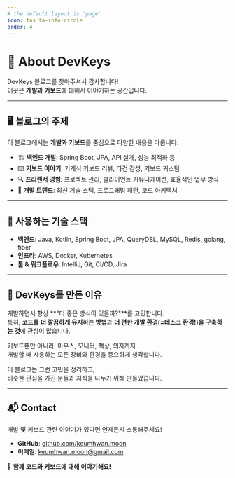 ```yaml
---
# the default layout is 'page'
icon: fas fa-info-circle
order: 4
---
```


# 👋 About DevKeys

DevKeys 블로그를 찾아주셔서 감사합니다!  
이곳은 **개발과 키보드**에 대해서 이야기하는 공간입니다.  

---

## 🖥️ 블로그의 주제

이 블로그에서는 **개발과 키보드**를 중심으로 다양한 내용을 다룹니다.

- 🏗️ **백엔드 개발**: Spring Boot, JPA, API 설계, 성능 최적화 등  
- ⌨️ **키보드 이야기**: 기계식 키보드 리뷰, 타건 감성, 키보드 커스텀  
- 🔍 **프리랜서 경험**: 프로젝트 관리, 클라이언트 커뮤니케이션, 효율적인 업무 방식  
- 🚀 **개발 트렌드**: 최신 기술 스택, 프로그래밍 패턴, 코드 아키텍처  

---

## 🔧 사용하는 기술 스택

- **백엔드**: Java, Kotlin, Spring Boot, JPA, QueryDSL, MySQL, Redis, golang, fiber  
- **인프라**: AWS, Docker, Kubernetes  
- **툴 & 워크플로우**: IntelliJ, Git, CI/CD, Jira  

---

## 🚀 DevKeys를 만든 이유

개발하면서 항상 **"더 좋은 방식이 있을까?"**를 고민합니다.  
특히, **코드를 더 깔끔하게 유지하는 방법**과 **더 편한 개발 환경(=데스크 환경!)을 구축하는 것**에 관심이 많습니다.  

키보드뿐만 아니라, 마우스, 모니터, 책상, 의자까지  
개발할 때 사용하는 모든 장비와 환경을 중요하게 생각합니다.  

이 블로그는 그런 고민을 정리하고,  
비슷한 관심을 가진 분들과 지식을 나누기 위해 만들었습니다.

---

## 📬 Contact

개발 및 키보드 관련 이야기가 있다면 언제든지 소통해주세요!  
- **GitHub**: [github.com/keumhwan.moon](https://github.com/keumhwan.moon)  
- **이메일**: [keumhwan.moon@gmail.com](mailto:keumhwan.moon@gmail.com)  

🚀 **함께 코드와 키보드에 대해 이야기해요!**  